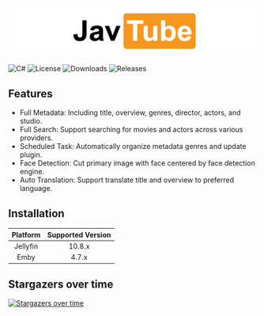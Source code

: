 ![logo](docs/wordmark.png)

![C#](https://img.shields.io/badge/c%23-%23239120.svg?logo=c-sharp&logoColor=white)
![License](https://img.shields.io/github/license/javtube/jellyfin-plugin-javtube)
![Downloads](https://img.shields.io/github/downloads/javtube/jellyfin-plugin-javtube/total)
![Releases](https://img.shields.io/github/v/release/javtube/jellyfin-plugin-javtube)

## Features

- Full Metadata: Including title, overview, genres, director, actors, and studio.
- Full Search: Support searching for movies and actors across various providers.
- Scheduled Task: Automatically organize metadata genres and update plugin.
- Face Detection: Cut primary image with face centered by face detection engine.
- Auto Translation: Support translate title and overview to preferred language.

## Installation

| **Platform** | **Supported Version** |
|:------------:|:---------------------:|
|   Jellyfin   |        10.8.x         |
|     Emby     |         4.7.x         |

## Stargazers over time

[![Stargazers over time](https://starchart.cc/javtube/jellyfin-plugin-javtube.svg)](https://starchart.cc/javtube/jellyfin-plugin-javtube)
